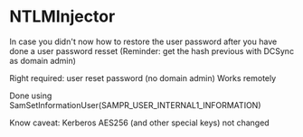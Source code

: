 # NTLMInjector
In case you didn't now how to restore the user password after you have done a user password resset
(Reminder: get the hash previous with DCSync as domain admin)

Right required: user reset password (no domain admin)
Works remotely

Done using SamSetInformationUser(SAMPR_USER_INTERNAL1_INFORMATION)

Know caveat:
Kerberos AES256 (and other special keys) not changed
